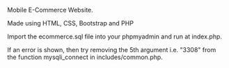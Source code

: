 Mobile E-Commerce Website.

Made using HTML, CSS, Bootstrap and PHP

Import the ecommerce.sql file into your phpmyadmin and run at index.php.

If an error is shown, then try removing the 5th argument i.e. "3308" from the function mysqli_connect in includes/common.php.
